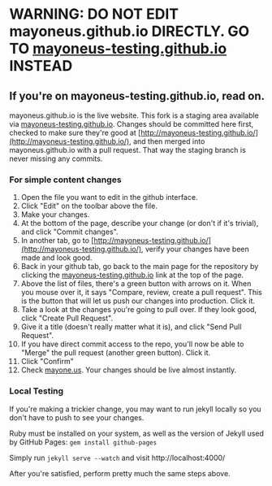 # WARNING: DO NOT EDIT mayoneus.github.io DIRECTLY. GO TO [mayoneus-testing.github.io](https://github.com/MayOneUs-Testing/mayoneus-testing.github.io/) INSTEAD

## If you're on mayoneus-testing.github.io, read on.

mayoneus.github.io is the live website. This fork is a staging area available via
[mayoneus-testing.github.io](http://mayoneus-testing.github.io). Changes should be 
committed here first, checked to make sure they're good at [http://mayoneus-testing.github.io/](http://mayoneus-testing.github.io/), and then merged into 
mayoneus.github.io with a pull request. That way the staging branch is never 
missing any commits.

### For simple content changes
1. Open the file you want to edit in the github interface.
2. Click "Edit" on the toolbar above the file.
3. Make your changes.
4. At the bottom of the page, describe your change (or don't if it's trivial), and click "Commit changes".
5. In another tab, go to [http://mayoneus-testing.github.io/](http://mayoneus-testing.github.io/), verify your changes have been made and look good.
6. Back in your github tab, go back to the main page for the repository by clicking the [mayoneus-testing.github.io](https://github.com/MayOneUs-Testing/mayoneus-testing.github.io/) link at the top of the page.
7. Above the list of files, there's a green button with arrows on it. When you mouse over it, it says "Compare, review, create a pull request". This is the button that will let us push our changes into production. Click it.
8. Take a look at the changes you're going to pull over. If they look good, click "Create Pull Request".
9. Give it a title (doesn't really matter what it is), and click "Send Pull Request".
10. If you have direct commit access to the repo, you'll now be able to "Merge" the pull request (another green button). Click it.
11. Click "Confirm"
12. Check [mayone.us](http://mayone.us). Your changes should be live almost instantly.

### Local Testing

If you're making a trickier change, you may want to run jekyll locally so you 
don't have to push to see your changes.

Ruby must be installed on your system, as well as the version of Jekyll used by GitHub Pages: `gem install github-pages`

Simply run `jekyll serve --watch` and visit http://localhost:4000/

After you're satisfied, perform pretty much the same steps above.
